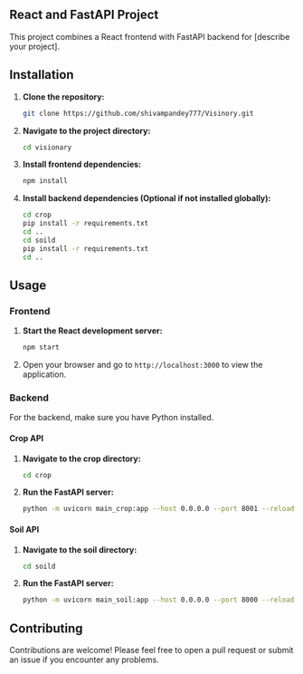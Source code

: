


## React and FastAPI Project

This project combines a React frontend with FastAPI backend for [describe your project].

## Installation

1. **Clone the repository:**
    ```bash
    git clone https://github.com/shivampandey777/Visinory.git
    ```

2. **Navigate to the project directory:**
    ```bash
    cd visionary
    ```

3. **Install frontend dependencies:**
    ```bash
    npm install
    ```

4. **Install backend dependencies (Optional if not installed globally):**
    ```bash
    cd crop
    pip install -r requirements.txt
    cd ..
    cd soild
    pip install -r requirements.txt
    cd ..
    ```

## Usage

### Frontend

1. **Start the React development server:**
    ```bash
    npm start
    ```

2. Open your browser and go to `http://localhost:3000` to view the application.

### Backend

For the backend, make sure you have Python installed.

#### Crop API

1. **Navigate to the crop directory:**
    ```bash
    cd crop
    ```

2. **Run the FastAPI server:**
    ```bash
    python -m uvicorn main_crop:app --host 0.0.0.0 --port 8001 --reload
    ```

#### Soil API

1. **Navigate to the soil directory:**
    ```bash
    cd soild
    ```

2. **Run the FastAPI server:**
    ```bash
    python -m uvicorn main_soil:app --host 0.0.0.0 --port 8000 --reload
    ```

## Contributing

Contributions are welcome! Please feel free to open a pull request or submit an issue if you encounter any problems.

